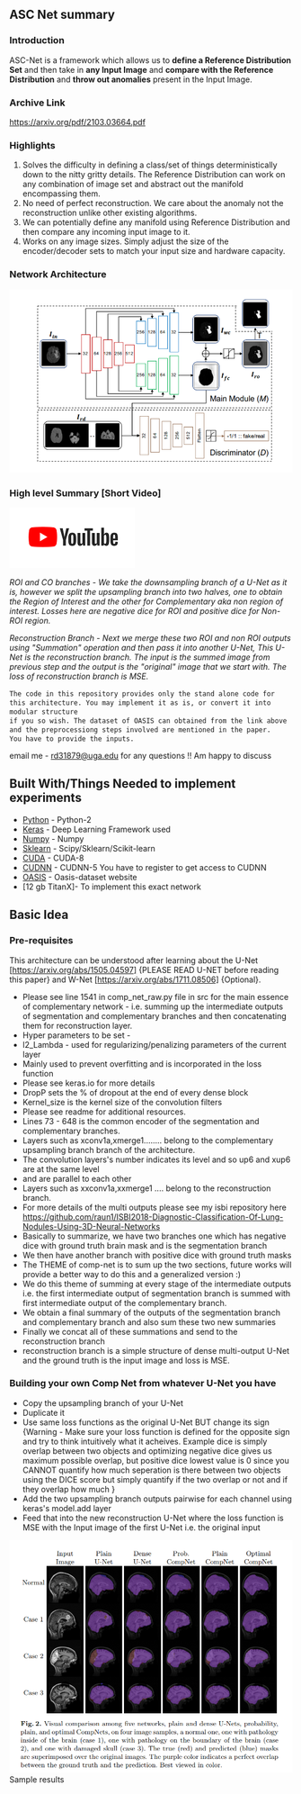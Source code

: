## ASC Net summary

### Introduction
ASC-Net is a framework which allows us to <strong>define a Reference Distribution Set</strong> and then take in <strong>any Input Image</strong> and <strong>compare with the Reference Distribution</strong> and <strong>throw out anomalies</strong> present in the Input Image. 

### Archive Link 

https://arxiv.org/pdf/2103.03664.pdf

### Highlights

1. Solves the difficulty in defining a class/set of things deterministically down to the nitty gritty details. The Reference Distribution can work on any combination of image set and abstract out the manifold encompassing them.
2. No need of perfect reconstruction. We care about the anomaly not the reconstruction unlike other existing algorithms.
3. We can potentially define any manifold using Reference Distribution and then compare any incoming input image to it.
4. Works on any image sizes. Simply adjust the size of the encoder/decoder sets to match your input size and hardware capacity.

### Network Architecture

![alt text](img/ASCnet.PNG)

### High level Summary [Short Video]


[![Click for a short vid](img/YT.PNG)](https://www.youtube.com/watch?v=oUeBNOYOheg)



*ROI and CO branches - 
We take the downsampling branch of a U-Net as it is, however we split the upsampling branch into two halves, one to obtain the Region of Interest and the other for Complementary aka non region of interest. Losses here are negative dice for ROI and positive dice for Non-ROI region.*

*Reconstruction Branch - 
Next we merge these two ROI and non ROI outputs using "Summation" operation and then pass it into another U-Net, This U-Net is the reconstruction branch. The input is the summed image from previous step and the output is the "original" image that we start with. The loss of reconstruction branch is MSE.*

```
The code in this repository provides only the stand alone code for this architecture. You may implement it as is, or convert it into modular structure
if you so wish. The dataset of OASIS can obtained from the link above and the preprocessiong steps involved are mentioned in the paper. 
You have to provide the inputs.
```


email me - rd31879@uga.edu for any questions !! Am happy to discuss 

## Built With/Things Needed to implement experiments

* [Python](https://www.python.org/downloads/) - Python-2 
* [Keras](http://www.keras.io) - Deep Learning Framework used
* [Numpy](http://www.numpy.org/) - Numpy
* [Sklearn](http://scikit-learn.org/stable/install.html) - Scipy/Sklearn/Scikit-learn
* [CUDA](https://developer.nvidia.com/cuda-80-ga2-download-archive) - CUDA-8
* [CUDNN](https://developer.nvidia.com/rdp/assets/cudnn_library-pdf-5prod) - CUDNN-5 You have to register to get access to CUDNN
* [OASIS](https://www.oasis-brains.org/) - Oasis-dataset website
* [12 gb TitanX]- To implement this exact network

## Basic Idea


### Pre-requisites
This architecture can be understood after learning about the U-Net [https://arxiv.org/abs/1505.04597] {PLEASE READ U-NET before reading this paper} and W-Net [https://arxiv.org/abs/1711.08506] {Optional}.
* Please see line 1541 in comp_net_raw.py file in src for the main essence of complementary network - i.e. summing up the intermediate outputs of segmentation and complementary branches and then concatenating them for reconstruction layer.
* Hyper parameters to be set - 
* l2_Lambda - used for regularizing/penalizing parameters of the current layer
* Mainly used to prevent overfitting and is incorporated in the loss function
* Please see keras.io for more details
* DropP sets the % of dropout at the end of every dense block
* Kernel_size is the kernel size of the convolution filters
* Please see readme for additional resources.
* Lines 73 - 648 is the common encoder of the segmentation and complementary branches. 
* Layers such as xconv1a,xmerge1........ belong to the complementary upsampling branch branch of the architecture.
* The convolution layers's number indicates its level and so up6 and xup6 are at the same level
* and are parallel to each other
* Layers such as xxconv1a,xxmerge1 .... belong to the reconstruction branch. 
* For more details of the multi outputs please see my isbi repository here
https://github.com/raun1/ISBI2018-Diagnostic-Classification-Of-Lung-Nodules-Using-3D-Neural-Networks
* Basically to summarize, we have two branches one which has negative dice with ground truth brain mask 
 and is the segmentation branch
* We then have another branch with positive dice with ground truth masks
* The THEME of comp-net is to sum up the two sections, future works will provide a better way to do this and a generalized version :) 
* We do this theme of summing at every stage of the intermediate outputs i.e. the first intermediate output of segmentation branch 
 is summed with first intermediate output of the complementary branch.
* We obtain a final summary of the outputs of the segmentation branch and complementary branch and also sum these two new summaries
* Finally we concat all of these summations and send to the reconstruction branch
* reconstruction branch is a simple structure of dense multi-output U-Net and the ground truth is the input image and loss is MSE.


### Building your own Comp Net from whatever U-Net you have

* Copy the upsampling branch of your U-Net
* Duplicate it
* Use same loss functions as the original U-Net BUT change its sign {Warning - Make sure your loss function is defined for the opposite sign and try to think intuitively what it acheives. Example dice is simply overlap between two objects and optimizing negative dice gives us maximum possible overlap, but positive dice lowest value is 0 since you CANNOT quantify how much seperation is there between two objects using the DICE score but simply quantify if the two overlap or not and if they overlap how much }
* Add the two upsampling branch outputs pairwise for each channel using keras's model.add layer
* Feed that into the new reconstruction U-Net where the loss function is MSE with the Input image of the first U-Net i.e. the original  input


![alt text](https://github.com/raun1/Complementary_Segmentation_Network/blob/master/fig/sample_results.PNG)
Sample results

